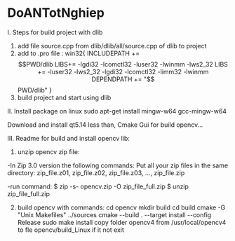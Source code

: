 # DoANTotNghiep
I. Steps for build project with dlib
1. add file source.cpp from dlib/dlib/all/source.cpp of dlib to project
2. add to .pro file : 
win32{
INCLUDEPATH += $$PWD/dlib
LIBS+= -lgdi32 -lcomctl32 -luser32 -lwinmm -lws2_32
LIBS += -luser32 -lws2_32 -lgdi32 -lcomctl32 -limm32 -lwinmm
DEPENDPATH += "$$PWD/dlib"
}
3. build project and start using dlib



II. Install package on linux
sudo apt-get install mingw-w64 gcc-mingw-w64

Download and install qt5.14 less than, Cmake Gui for build opencv...
 

III. Readme for build and install opencv lib:

1. unzip opencv zip file: 

-In Zip 3.0 version the following commands: 
Put all your zip files in the same directory: zip_file.z01, zip_file.z02, zip_file.z03, ..., zip_file.zip

-run command:
$ zip -s- opencv.zip -O zip_file_full.zip
$ unzip zip_file_full.zip

2. build opencv with commands: 
cd opencv
mkdir build
cd build 
cmake -G "Unix Makefiles" ../sources
cmake --build . --target install --config Release
sudo make install
copy folder opencv4 from /usr/local/opencv4 to fle opencv/build_Linux if it not exit


